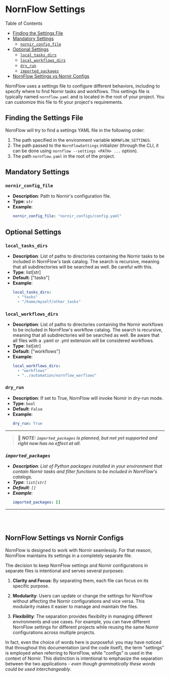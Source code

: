 # NornFlow Settings

Table of Contents
- [Finding the Settings File](#finding-the-settings-file)
- [Mandatory Settings](#mandatory-settings)
  - [`nornir_config_file`](#nornir_config_file)
- [Optional Settings](#optional-settings)
  - [`local_tasks_dirs`](#local_tasks_dirs)
  - [`local_workflows_dirs`](#local_workflows_dirs)
  - [`dry_run`](#dry_run)
  - [`imported_packages`](#imported_packages)
- [NornFlow Settings vs Nornir Configs](#nornflow-settings-vs-nornir-configs)


NornFlow uses a settings file to configure different behaviors, including to specify where to find Nornir tasks and workflows. This settings file is typically named `nornflow.yaml` and is located in the root of your project. You can customize this file to fit your project's requirements.

## Finding the Settings File

NornFlow will try to find a settings YAML file in the following order:
1. The path specified in the environment variable `NORNFLOW_SETTINGS`.
2. The path passed to the `NornFlowSettings` initializer (through the CLI, it can be done using `nornflow --settings <PATH> ...` option).
3. The path `nornflow.yaml` in the root of the project.

## Mandatory Settings

### `nornir_config_file`

- **Description**: Path to Nornir's configuration file.
- **Type**: `str`
- **Example**:
  ```yaml
  nornir_config_file: "nornir_configs/config.yaml"
  ```

## Optional Settings

### `local_tasks_dirs`

- **Description**: List of paths to directories containing the Nornir tasks to be included in NornFlow's task catalog. The search is recursive, meaning that all subdirectories will be searched as well. Be careful with this.
- **Type**: list[str]
- **Default**: ["tasks"]
- **Example**:
  ```yaml
  local_tasks_dirs:
    - "tasks" 
    - "/home/myself/other_tasks"
  ```

### `local_workflows_dirs`

- **Description**: List of paths to directories containing the Nornir workflows to be included in NornFlow's workflow catalog. The search is recursive, meaning that all subdirectories will be searched as well. Be aware that all files with a .yaml or .yml extension will be considered workflows.
- **Type**: list[str]
- **Default**: ["workflows"]
- **Example**:
  ```yaml
  local_workflows_dirs:
    - "workflows"
    - "../automation/nornflow_worflows"
  ```

### `dry_run`

- **Description**: If set to True, NornFlow will invoke Nornir in dry-run mode.
- **Type**: `bool`
- **Default**: `False`
- **Example**:
  ```yaml
  dry_run: True
  ```  
---
> 🚨 ***NOTE: `imported_packages` is planned, but not yet supported and right now has no effect at all.***
### *`imported_packages`*

- ***Description**: List of Python packages installed in your environment that contain Nornir tasks and filter functions to be included in NornFlow's catalogs.*
- ***Type**: `list[str]`*
- ***Default**: `[]`*
- ***Example**:*
  ```yaml
  imported_packages: []
  ```
---
<br><br>

## NornFlow Settings vs Nornir Configs

NornFlow is designed to work with Nornir seamlessly. For that reason, NornFlow maintains its settings in a completely separate file.  
 
The decision to keep NornFlow settings and Nornir configurations in separate files is intentional and serves several purposes:

1. **Clarity and Focus**: By separating them, each file can focus on its specific purpose.

2. **Modularity**: Users can update or change the settings for NornFlow without affecting the Nornir configurations and vice versa. This modularity makes it easier to manage and maintain the files.

3. **Flexibility**: The separation provides flexibility in managing different environments and use cases. For example, you can have different NornFlow settings for different projects while reusing the same Nornir configurations across multiple projects.

In fact, even the choice of words here is purposeful: you may have noticed that throughout this documentation (and the code itself), the term "settings" is employed when referring to NornFlow, while "configs" is used in the context of Nornir. This distinction is intentional to emphasize the separation between the two applications - *even though grammatically these words could be used interchangeably*.